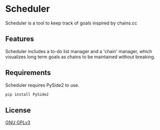 # Scheduler
Scheduler is a tool to keep track of goals inspired by chains.cc

## Features
Scheduler includes a to-do list manager and a 'chain' manager, which visualizes long term goals as chains to be maintained without breaking. 

## Requirements
Scheduler requires PySide2 to use.
```bash
pip install PySide2
```

## License
[GNU GPLv3](https://choosealicense.com/licenses/gpl-3.0/)